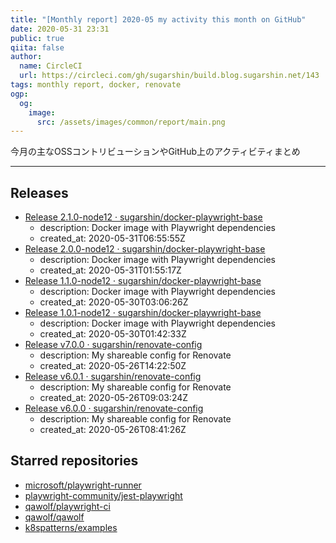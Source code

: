```yaml
---
title: "[Monthly report] 2020-05 my activity this month on GitHub"
date: 2020-05-31 23:31
public: true
qiita: false
author:
  name: CircleCI
  url: https://circleci.com/gh/sugarshin/build.blog.sugarshin.net/143
tags: monthly report, docker, renovate
ogp:
  og:
    image:
      src: /assets/images/common/report/main.png
---
```


今月の主なOSSコントリビューションやGitHub上のアクティビティまとめ

***

## Releases

- [Release 2.1.0-node12 · sugarshin/docker-playwright-base](https://github.com/sugarshin/docker-playwright-base/releases/tag/2.1.0-node12)
  - description: Docker image with Playwright dependencies
  - created_at: 2020-05-31T06:55:55Z
- [Release 2.0.0-node12 · sugarshin/docker-playwright-base](https://github.com/sugarshin/docker-playwright-base/releases/tag/2.0.0-node12)
  - description: Docker image with Playwright dependencies
  - created_at: 2020-05-31T01:55:17Z
- [Release 1.1.0-node12 · sugarshin/docker-playwright-base](https://github.com/sugarshin/docker-playwright-base/releases/tag/1.1.0-node12)
  - description: Docker image with Playwright dependencies
  - created_at: 2020-05-30T03:06:26Z
- [Release 1.0.1-node12 · sugarshin/docker-playwright-base](https://github.com/sugarshin/docker-playwright-base/releases/tag/1.0.1-node12)
  - description: Docker image with Playwright dependencies
  - created_at: 2020-05-30T01:42:33Z
- [Release v7.0.0 · sugarshin/renovate-config](https://github.com/sugarshin/renovate-config/releases/tag/v7.0.0)
  - description: My shareable config for Renovate
  - created_at: 2020-05-26T14:22:50Z
- [Release v6.0.1 · sugarshin/renovate-config](https://github.com/sugarshin/renovate-config/releases/tag/v6.0.1)
  - description: My shareable config for Renovate
  - created_at: 2020-05-26T09:03:24Z
- [Release v6.0.0 · sugarshin/renovate-config](https://github.com/sugarshin/renovate-config/releases/tag/v6.0.0)
  - description: My shareable config for Renovate
  - created_at: 2020-05-26T08:41:26Z

## Starred repositories

- [microsoft/playwright-runner](https://github.com/microsoft/playwright-runner)
- [playwright-community/jest-playwright](https://github.com/playwright-community/jest-playwright)
- [qawolf/playwright-ci](https://github.com/qawolf/playwright-ci)
- [qawolf/qawolf](https://github.com/qawolf/qawolf)
- [k8spatterns/examples](https://github.com/k8spatterns/examples)
